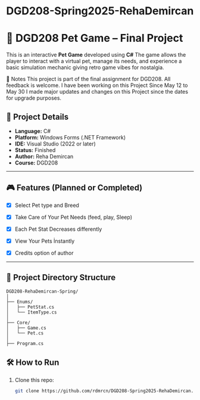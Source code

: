 # DGD208-Spring2025-RehaDemircan
# 🐾 DGD208 Pet Game – Final Project
This is an interactive **Pet Game** developed using **C#** The game allows the player to interact with a virtual pet, manage its needs, and experience a basic simulation mechanic giving retro game vibes for nostalgia.

📣 Notes
This project is part of the final assignment for DGD208. All feedback is welcome.
I have been working on this Project Since May 12 to May 30 
I made major updates and changes on this Project since the dates for upgrade purposes. 

## 📌 Project Details
- **Language:** C#  
- **Platform:** Windows Forms (.NET Framework)  
- **IDE:** Visual Studio (2022 or later)  
- **Status:** Finished 
- **Author:** Reha Demircan  
- **Course:** DGD208
---
## 🎮 Features (Planned or Completed)
- [x] Select Pet type and Breed
- [x] Take Care of Your Pet Needs (feed, play, Sleep)
- [x] Each Pet Stat Decreases differently 
- [x] View Your Pets İnstantly 
- [x] Credits option of author

      
---
## 📁 Project Directory Structure

```
DGD208-RehaDemircan-Spring/
│
├── Enums/
│   ├── PetStat.cs
│   └── ItemType.cs
│
├── Core/
│   ├── Game.cs
│   └── Pet.cs
│
├── Program.cs    
```
## 🛠️ How to Run

1. Clone this repo:
   ```bash
   git clone https://github.com/rdmrcn/DGD208-Spring2025-RehaDemircan.git
